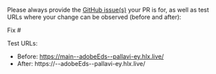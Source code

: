 Please always provide the [GitHub issue(s)](../issues) your PR is for, as well as test URLs where your change can be observed (before and after):

Fix #<gh-issue-id>

Test URLs:
- Before: https://main--adobeEds--pallavi-ey.hlx.live/
- After: https://<branch>--adobeEds--pallavi-ey.hlx.live/
